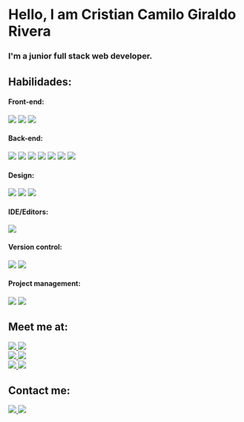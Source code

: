 # Hello, I am Cristian Camilo Giraldo Rivera #

### I'm a junior full stack web developer.

## Habilidades:

#### Front-end:
<div>
  <img src=https://img.shields.io/badge/HTML5-E34F26?style=for-the-badge&logo=html5&logoColor=white />
  <img src=https://img.shields.io/badge/CSS3-1572B6?style=for-the-badge&logo=css3&logoColor=white />
  <img src=https://img.shields.io/badge/JavaScript-F7DF1E?style=for-the-badge&logo=javascript&logoColor=black />
</div>

#### Back-end:
<div>
  <img src=https://img.shields.io/badge/JavaScript-F7DF1E?style=for-the-badge&logo=javascript&logoColor=black />
  <img src=https://img.shields.io/badge/PHP-470137?style=for-the-badge&logo=php&logoColor=white>
  <img src=https://img.shields.io/badge/mysql-%2300f.svg?style=for-the-badge&logo=mysql&logoColor=white />
  <img src=https://img.shields.io/badge/Node.js-43853D?style=for-the-badge&logo=node.js&logoColor=white />
  <img src=https://img.shields.io/badge/express.js-white.svg?style=for-the-badge&logo=express&logoColor=%2361DAFB
/>
  <img src=https://img.shields.io/badge/python-3670A0?style=for-the-badge&logo=python&logoColor=ffdd54 />
  <img src=https://img.shields.io/badge/git-%23F05033.svg?style=for-the-badge&logo=git&logoColor=white />
</div>

#### Design:
<div>
  <img src=https://img.shields.io/badge/Adobe%20XD-470137?style=for-the-badge&logo=Adobe%20XD&logoColor=#FF61F6 />
  <img src=https://img.shields.io/badge/figma-%23F24E1E.svg?style=for-the-badge&logo=figma&logoColor=white />
  <img src=https://img.shields.io/badge/Canva-%2300C4CC.svg?style=for-the-badge&logo=Canva&logoColor=white />
</div>

#### IDE/Editors:
<div>
  <img src=https://img.shields.io/badge/Visual%20Studio-5C2D91.svg?style=for-the-badge&logo=visual-studio&logoColor=white />
</div>


#### Version control:
<div>
  <img src=https://img.shields.io/badge/github-%23121011.svg?style=for-the-badge&logo=github&logoColor=white />
  <img src=https://img.shields.io/badge/bitbucket-%230047B3.svg?style=for-the-badge&logo=bitbucket&logoColor=white /> 
</div>

#### Project management:
<div>
  <img src=https://img.shields.io/badge/jira-%230A0FFF.svg?style=for-the-badge&logo=jira&logoColor=white />
  <img src=https://img.shields.io/badge/Trello-%23026AA7.svg?style=for-the-badge&logo=Trello&logoColor=white />
 <div>


## Meet me at:

<div>
  <a href="https://www.linkedin.com/in/cristian-camilo-giraldo-rivera-959a71226/" target="_blank">
    <img src=https://img.shields.io/badge/linkedin-30363d.svg?style=for-the-badge&logo=linkedin&logoColor=white />
    <img src=https://img.shields.io/badge/-Cristian_Rivera-blue?&style=for-the-badge&logo />
  </a>
<br/>
  <a href="https://www.facebook.com/crisangelk" target="_blank">
    <img src=https://img.shields.io/badge/facebook-30363d.svg?&style=for-the-badge&logo=facebook&logoColor=white />
    <img src=https://img.shields.io/badge/-Cristian_Rivera-blue?&style=for-the-badge&logo />
  </a>
<br/>
  <a href="https://github.com/Cristian-Giraldo" target="_blank">
    <img src=https://img.shields.io/badge/My_Web-30363d?style=for-the-badge&logo=dev.to&logoColor=white />
    <img src=https://img.shields.io/badge/-Cristian.com-blue?&style=for-the-badge&logo />
  </a>
</div>

## Contact me:

<div>
  <a href="https://github.com/Cristian-Giraldo" target="_blank">
    <img src=https://img.shields.io/badge/Gmail-30363d?style=for-the-badge&logo=gmail&logoColor=white />
    <img src=https://img.shields.io/badge/-personal_mail-D14836?&style=for-the-badge&logo />
  </a>
</div>
